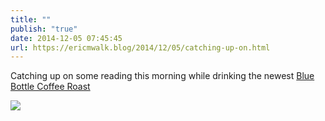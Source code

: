 ```yaml
---
title: ""
publish: "true"
date: 2014-12-05 07:45:45
url: https://ericmwalk.blog/2014/12/05/catching-up-on.html
---
```


Catching up on some reading this morning while drinking the newest [Blue Bottle Coffee Roast](https://bluebottlecoffee.com/)

![](https://ericmwalk.blog/uploads/2022/f9b13643f9.jpg)